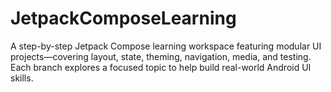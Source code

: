 # JetpackComposeLearning
A step-by-step Jetpack Compose learning workspace featuring modular UI projects—covering layout, state, theming, navigation, media, and testing. Each branch explores a focused topic to help build real-world Android UI skills.
